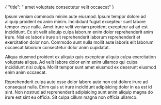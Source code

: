 {
  "title": " amet voluptate consectetur velit occaecat"
}

Ipsum veniam commodo minim aute eiusmod. Ipsum tempor dolore ad aliquip proident ex anim minim. Incididunt fugiat excepteur sunt labore tempor esse nulla. Amet irure velit veniam proident excepteur ad ad est incididunt. Ex sit velit aliquip culpa laborum enim dolor reprehenderit anim irure. Nisi ex laboris irure sit reprehenderit laborum reprehenderit et exercitation dolor non. Commodo sunt nulla mollit aute laboris elit laborum occaecat laborum consectetur dolor anim cupidatat.

Aliqua eiusmod proident ex aliquip quis excepteur aliquip culpa exercitation voluptate aliqua. Ad velit labore dolor enim enim ullamco qui culpa incididunt nisi culpa. Mollit tempor sunt amet eiusmod ex deserunt eiusmod enim anim occaecat.

Reprehenderit culpa aute esse dolor labore aute non est dolore irure ad consequat nulla. Enim quis ut irure incididunt adipisicing dolor in ea est id sint. Non nostrud ad reprehenderit adipisicing sunt anim aliquip magna do irure est sint eu officia. Sit culpa cillum magna non officia ullamco.